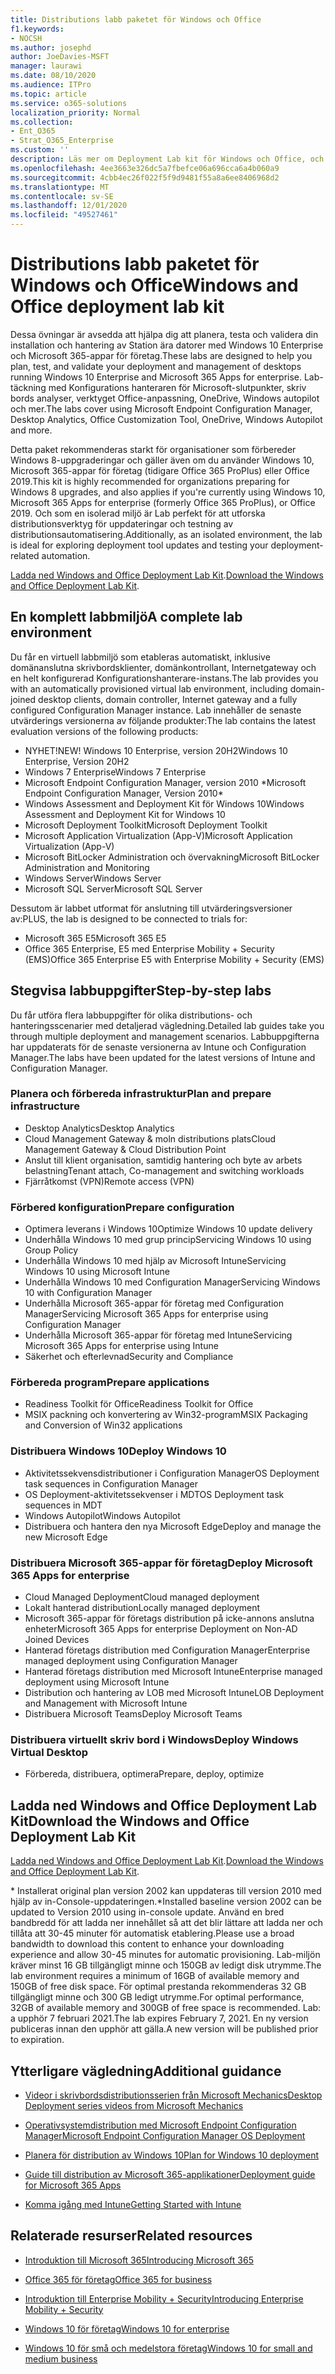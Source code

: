 ```yaml
---
title: Distributions labb paketet för Windows och Office
f1.keywords:
- NOCSH
ms.author: josephd
author: JoeDavies-MSFT
manager: laurawi
ms.date: 08/10/2020
ms.audience: ITPro
ms.topic: article
ms.service: o365-solutions
localization_priority: Normal
ms.collection:
- Ent_O365
- Strat_O365_Enterprise
ms.custom: ''
description: Läs mer om Deployment Lab kit för Windows och Office, och var du hittar det.
ms.openlocfilehash: 4ee3663e326dc5a7fbefce06a696cca6a4b060a9
ms.sourcegitcommit: 4cbb4ec26f022f5f9d9481f55a8a6ee8406968d2
ms.translationtype: MT
ms.contentlocale: sv-SE
ms.lasthandoff: 12/01/2020
ms.locfileid: "49527461"
---
```

# <a name="windows-and-office-deployment-lab-kit"></a><span data-ttu-id="68553-103">Distributions labb paketet för Windows och Office</span><span class="sxs-lookup"><span data-stu-id="68553-103">Windows and Office deployment lab kit</span></span>

<span data-ttu-id="68553-104">Dessa övningar är avsedda att hjälpa dig att planera, testa och validera din installation och hantering av Station ära datorer med Windows 10 Enterprise och Microsoft 365-appar för företag.</span><span class="sxs-lookup"><span data-stu-id="68553-104">These labs are designed to help you plan, test, and validate your deployment and management of desktops running Windows 10 Enterprise and Microsoft 365 Apps for enterprise.</span></span> <span data-ttu-id="68553-105">Lab-täckning med Konfigurations hanteraren för Microsoft-slutpunkter, skriv bords analyser, verktyget Office-anpassning, OneDrive, Windows autopilot och mer.</span><span class="sxs-lookup"><span data-stu-id="68553-105">The labs cover using Microsoft Endpoint Configuration Manager, Desktop Analytics, Office Customization Tool, OneDrive, Windows Autopilot and more.</span></span>

<span data-ttu-id="68553-106">Detta paket rekommenderas starkt för organisationer som förbereder Windows 8-uppgraderingar och gäller även om du använder Windows 10, Microsoft 365-appar för företag (tidigare Office 365 ProPlus) eller Office 2019.</span><span class="sxs-lookup"><span data-stu-id="68553-106">This kit is highly recommended for organizations preparing for Windows 8 upgrades, and also applies if you're currently using Windows 10, Microsoft 365 Apps for enterprise (formerly Office 365 ProPlus), or Office 2019.</span></span> <span data-ttu-id="68553-107">Och som en isolerad miljö är Lab perfekt för att utforska distributionsverktyg för uppdateringar och testning av distributionsautomatisering.</span><span class="sxs-lookup"><span data-stu-id="68553-107">Additionally, as an isolated environment, the lab is ideal for exploring deployment tool updates and testing your deployment-related automation.</span></span>

<span data-ttu-id="68553-108">[Ladda ned Windows and Office Deployment Lab Kit](https://www.microsoft.com/evalcenter/evaluate-lab-kit).</span><span class="sxs-lookup"><span data-stu-id="68553-108">[Download the Windows and Office Deployment Lab Kit](https://www.microsoft.com/evalcenter/evaluate-lab-kit).</span></span>

## <a name="a-complete-lab-environment"></a><span data-ttu-id="68553-109">En komplett labbmiljö</span><span class="sxs-lookup"><span data-stu-id="68553-109">A complete lab environment</span></span>

<span data-ttu-id="68553-110">Du får en virtuell labbmiljö som etableras automatiskt, inklusive domänanslutna skrivbordsklienter, domänkontrollant, Internetgateway och en helt konfigurerad Konfigurationshanterare-instans.</span><span class="sxs-lookup"><span data-stu-id="68553-110">The lab provides you with an automatically provisioned virtual lab environment, including domain-joined desktop clients, domain controller, Internet gateway and a fully configured Configuration Manager instance.</span></span> <span data-ttu-id="68553-111">Lab innehåller de senaste utvärderings versionerna av följande produkter:</span><span class="sxs-lookup"><span data-stu-id="68553-111">The lab contains the latest evaluation versions of the following products:</span></span>

  - <span data-ttu-id="68553-112">NYHET!</span><span class="sxs-lookup"><span data-stu-id="68553-112">NEW!</span></span> <span data-ttu-id="68553-113">Windows 10 Enterprise, version 20H2</span><span class="sxs-lookup"><span data-stu-id="68553-113">Windows 10 Enterprise, Version 20H2</span></span>
  - <span data-ttu-id="68553-114">Windows 7 Enterprise</span><span class="sxs-lookup"><span data-stu-id="68553-114">Windows 7 Enterprise</span></span>
  - <span data-ttu-id="68553-115">Microsoft Endpoint Configuration Manager, version 2010 \*</span><span class="sxs-lookup"><span data-stu-id="68553-115">Microsoft Endpoint Configuration Manager, Version 2010\*</span></span>
  - <span data-ttu-id="68553-116">Windows Assessment and Deployment Kit för Windows 10</span><span class="sxs-lookup"><span data-stu-id="68553-116">Windows Assessment and Deployment Kit for Windows 10</span></span>
  - <span data-ttu-id="68553-117">Microsoft Deployment Toolkit</span><span class="sxs-lookup"><span data-stu-id="68553-117">Microsoft Deployment Toolkit</span></span>
  - <span data-ttu-id="68553-118">Microsoft Application Virtualization (App-V)</span><span class="sxs-lookup"><span data-stu-id="68553-118">Microsoft Application Virtualization (App-V)</span></span>
  - <span data-ttu-id="68553-119">Microsoft BitLocker Administration och övervakning</span><span class="sxs-lookup"><span data-stu-id="68553-119">Microsoft BitLocker Administration and Monitoring</span></span> 
  - <span data-ttu-id="68553-120">Windows Server</span><span class="sxs-lookup"><span data-stu-id="68553-120">Windows Server</span></span> 
  - <span data-ttu-id="68553-121">Microsoft SQL Server</span><span class="sxs-lookup"><span data-stu-id="68553-121">Microsoft SQL Server</span></span> 

<span data-ttu-id="68553-122">Dessutom är labbet utformat för anslutning till utvärderingsversioner av:</span><span class="sxs-lookup"><span data-stu-id="68553-122">PLUS, the lab is designed to be connected to trials for:</span></span> 

  - <span data-ttu-id="68553-123">Microsoft 365 E5</span><span class="sxs-lookup"><span data-stu-id="68553-123">Microsoft 365 E5</span></span>
  - <span data-ttu-id="68553-124">Office 365 Enterprise, E5 med Enterprise Mobility + Security (EMS)</span><span class="sxs-lookup"><span data-stu-id="68553-124">Office 365 Enterprise E5 with Enterprise Mobility + Security (EMS)</span></span>

## <a name="step-by-step-labs"></a><span data-ttu-id="68553-125">Stegvisa labbuppgifter</span><span class="sxs-lookup"><span data-stu-id="68553-125">Step-by-step labs</span></span>

<span data-ttu-id="68553-126">Du får utföra flera labbuppgifter för olika distributions- och hanteringsscenarier med detaljerad vägledning.</span><span class="sxs-lookup"><span data-stu-id="68553-126">Detailed lab guides take you through multiple deployment and management scenarios.</span></span> <span data-ttu-id="68553-127">Labbuppgifterna har uppdaterats för de senaste versionerna av Intune och Configuration Manager.</span><span class="sxs-lookup"><span data-stu-id="68553-127">The labs have been updated for the latest versions of Intune and Configuration Manager.</span></span> 

### <a name="plan-and-prepare-infrastructure"></a><span data-ttu-id="68553-128">Planera och förbereda infrastruktur</span><span class="sxs-lookup"><span data-stu-id="68553-128">Plan and prepare infrastructure</span></span> 
- <span data-ttu-id="68553-129">Desktop Analytics</span><span class="sxs-lookup"><span data-stu-id="68553-129">Desktop Analytics</span></span> 
- <span data-ttu-id="68553-130">Cloud Management Gateway & moln distributions plats</span><span class="sxs-lookup"><span data-stu-id="68553-130">Cloud Management Gateway & Cloud Distribution Point</span></span> 
- <span data-ttu-id="68553-131">Anslut till klient organisation, samtidig hantering och byte av arbets belastning</span><span class="sxs-lookup"><span data-stu-id="68553-131">Tenant attach, Co-management and switching workloads</span></span>  
- <span data-ttu-id="68553-132">Fjärråtkomst (VPN)</span><span class="sxs-lookup"><span data-stu-id="68553-132">Remote access (VPN)</span></span> 

### <a name="prepare-configuration"></a><span data-ttu-id="68553-133">Förbered konfiguration</span><span class="sxs-lookup"><span data-stu-id="68553-133">Prepare configuration</span></span>   
- <span data-ttu-id="68553-134">Optimera leverans i Windows 10</span><span class="sxs-lookup"><span data-stu-id="68553-134">Optimize Windows 10 update delivery</span></span>   
- <span data-ttu-id="68553-135">Underhålla Windows 10 med grup princip</span><span class="sxs-lookup"><span data-stu-id="68553-135">Servicing Windows 10 using Group Policy</span></span>
- <span data-ttu-id="68553-136">Underhålla Windows 10 med hjälp av Microsoft Intune</span><span class="sxs-lookup"><span data-stu-id="68553-136">Servicing Windows 10 using Microsoft Intune</span></span>   
- <span data-ttu-id="68553-137">Underhålla Windows 10 med Configuration Manager</span><span class="sxs-lookup"><span data-stu-id="68553-137">Servicing Windows 10 with Configuration Manager</span></span>   
- <span data-ttu-id="68553-138">Underhålla Microsoft 365-appar för företag med Configuration Manager</span><span class="sxs-lookup"><span data-stu-id="68553-138">Servicing Microsoft 365 Apps for enterprise using Configuration Manager</span></span>   
- <span data-ttu-id="68553-139">Underhålla Microsoft 365-appar för företag med Intune</span><span class="sxs-lookup"><span data-stu-id="68553-139">Servicing Microsoft 365 Apps for enterprise using Intune</span></span>  
- <span data-ttu-id="68553-140">Säkerhet och efterlevnad</span><span class="sxs-lookup"><span data-stu-id="68553-140">Security and Compliance</span></span>   

### <a name="prepare-applications"></a><span data-ttu-id="68553-141">Förbereda program</span><span class="sxs-lookup"><span data-stu-id="68553-141">Prepare applications</span></span>    
- <span data-ttu-id="68553-142">Readiness Toolkit för Office</span><span class="sxs-lookup"><span data-stu-id="68553-142">Readiness Toolkit for Office</span></span>  
- <span data-ttu-id="68553-143">MSIX packning och konvertering av Win32-program</span><span class="sxs-lookup"><span data-stu-id="68553-143">MSIX Packaging and Conversion of Win32 applications</span></span>   

### <a name="deploy-windows-10"></a><span data-ttu-id="68553-144">Distribuera Windows 10</span><span class="sxs-lookup"><span data-stu-id="68553-144">Deploy Windows 10</span></span>   
- <span data-ttu-id="68553-145">Aktivitetssekvensdistributioner i Configuration Manager</span><span class="sxs-lookup"><span data-stu-id="68553-145">OS Deployment task sequences in Configuration Manager</span></span>
- <span data-ttu-id="68553-146">OS Deployment-aktivitetssekvenser i MDT</span><span class="sxs-lookup"><span data-stu-id="68553-146">OS Deployment task sequences in MDT</span></span>   
- <span data-ttu-id="68553-147">Windows Autopilot</span><span class="sxs-lookup"><span data-stu-id="68553-147">Windows Autopilot</span></span>
- <span data-ttu-id="68553-148">Distribuera och hantera den nya Microsoft Edge</span><span class="sxs-lookup"><span data-stu-id="68553-148">Deploy and manage the new Microsoft Edge</span></span>  

### <a name="deploy-microsoft-365-apps-for-enterprise"></a><span data-ttu-id="68553-149">Distribuera Microsoft 365-appar för företag</span><span class="sxs-lookup"><span data-stu-id="68553-149">Deploy Microsoft 365 Apps for enterprise</span></span>    
- <span data-ttu-id="68553-150">Cloud Managed Deployment</span><span class="sxs-lookup"><span data-stu-id="68553-150">Cloud managed deployment</span></span>  
- <span data-ttu-id="68553-151">Lokalt hanterad distribution</span><span class="sxs-lookup"><span data-stu-id="68553-151">Locally managed deployment</span></span>    
- <span data-ttu-id="68553-152">Microsoft 365-appar för företags distribution på icke-annons anslutna enheter</span><span class="sxs-lookup"><span data-stu-id="68553-152">Microsoft 365 Apps for enterprise Deployment on Non-AD Joined Devices</span></span> 
- <span data-ttu-id="68553-153">Hanterad företags distribution med Configuration Manager</span><span class="sxs-lookup"><span data-stu-id="68553-153">Enterprise managed deployment using Configuration Manager</span></span>
- <span data-ttu-id="68553-154">Hanterad företags distribution med Microsoft Intune</span><span class="sxs-lookup"><span data-stu-id="68553-154">Enterprise managed deployment using Microsoft Intune</span></span>  
- <span data-ttu-id="68553-155">Distribution och hantering av LOB med Microsoft Intune</span><span class="sxs-lookup"><span data-stu-id="68553-155">LOB Deployment and Management with Microsoft Intune</span></span>
- <span data-ttu-id="68553-156">Distribuera Microsoft Teams</span><span class="sxs-lookup"><span data-stu-id="68553-156">Deploy Microsoft Teams</span></span>

### <a name="deploy-windows-virtual-desktop"></a><span data-ttu-id="68553-157">Distribuera virtuellt skriv bord i Windows</span><span class="sxs-lookup"><span data-stu-id="68553-157">Deploy Windows Virtual Desktop</span></span>  
- <span data-ttu-id="68553-158">Förbereda, distribuera, optimera</span><span class="sxs-lookup"><span data-stu-id="68553-158">Prepare, deploy, optimize</span></span>
 
## <a name="download-the-windows-and-office-deployment-lab-kit"></a><span data-ttu-id="68553-159">Ladda ned Windows and Office Deployment Lab Kit</span><span class="sxs-lookup"><span data-stu-id="68553-159">Download the Windows and Office Deployment Lab Kit</span></span>

<span data-ttu-id="68553-160">[Ladda ned Windows and Office Deployment Lab Kit](https://www.microsoft.com/evalcenter/evaluate-lab-kit).</span><span class="sxs-lookup"><span data-stu-id="68553-160">[Download the Windows and Office Deployment Lab Kit](https://www.microsoft.com/evalcenter/evaluate-lab-kit).</span></span>

<span data-ttu-id="68553-161">\* Installerat original plan version 2002 kan uppdateras till version 2010 med hjälp av in-Console-uppdateringen.</span><span class="sxs-lookup"><span data-stu-id="68553-161">\*Installed baseline version 2002 can be updated to Version 2010 using in-console update.</span></span> <span data-ttu-id="68553-162">Använd en bred bandbredd för att ladda ner innehållet så att det blir lättare att ladda ner och tillåta att 30-45 minuter för automatisk etablering.</span><span class="sxs-lookup"><span data-stu-id="68553-162">Please use a broad bandwidth to download this content to enhance your downloading experience and allow 30-45 minutes for automatic provisioning.</span></span> <span data-ttu-id="68553-163">Lab-miljön kräver minst 16 GB tillgängligt minne och 150GB av ledigt disk utrymme.</span><span class="sxs-lookup"><span data-stu-id="68553-163">The lab environment requires a minimum of 16GB of available memory and 150GB of free disk space.</span></span> <span data-ttu-id="68553-164">För optimal prestanda rekommenderas 32 GB tillgängligt minne och 300 GB ledigt utrymme.</span><span class="sxs-lookup"><span data-stu-id="68553-164">For optimal performance, 32GB of available memory and 300GB of free space is recommended.</span></span> <span data-ttu-id="68553-165">Lab: a upphör 7 februari 2021.</span><span class="sxs-lookup"><span data-stu-id="68553-165">The lab expires February 7, 2021.</span></span> <span data-ttu-id="68553-166">En ny version publiceras innan den upphör att gälla.</span><span class="sxs-lookup"><span data-stu-id="68553-166">A new version will be published prior to expiration.</span></span>

## <a name="additional-guidance"></a><span data-ttu-id="68553-167">Ytterligare vägledning</span><span class="sxs-lookup"><span data-stu-id="68553-167">Additional guidance</span></span>

  - [<span data-ttu-id="68553-168">Videor i skrivbordsdistributionsserien från Microsoft Mechanics</span><span class="sxs-lookup"><span data-stu-id="68553-168">Desktop Deployment series videos from Microsoft Mechanics</span></span>](https://www.aka.ms/watchhowtoshift)

  - [<span data-ttu-id="68553-169">Operativsystemdistribution med Microsoft Endpoint Configuration Manager</span><span class="sxs-lookup"><span data-stu-id="68553-169">Microsoft Endpoint Configuration Manager OS Deployment</span></span>](https://docs.microsoft.com/mem/configmgr/osd/understand/introduction-to-operating-system-deployment)

  - [<span data-ttu-id="68553-170"><span class="underline">Planera för distribution av Windows 10</span></span><span class="sxs-lookup"><span data-stu-id="68553-170"><span class="underline">Plan for Windows 10 deployment</span></span></span>](https://docs.microsoft.com/windows/deployment/planning/index)

  - [<span data-ttu-id="68553-171"><span class="underline">Guide till distribution av Microsoft 365-applikationer</span></span><span class="sxs-lookup"><span data-stu-id="68553-171"><span class="underline">Deployment guide for Microsoft 365 Apps</span></span></span>](https://docs.microsoft.com/deployoffice/deployment-guide-microsoft-365-apps)

  - [<span data-ttu-id="68553-172"><span class="underline">Komma igång med Intune</span></span><span class="sxs-lookup"><span data-stu-id="68553-172"><span class="underline">Getting Started with Intune</span></span></span>](https://docs.microsoft.com/intune/get-started-evaluation)

## <a name="related-resources"></a><span data-ttu-id="68553-173">Relaterade resurser</span><span class="sxs-lookup"><span data-stu-id="68553-173">Related resources</span></span>

  - [<span data-ttu-id="68553-174"><span class="underline">Introduktion till Microsoft 365</span></span><span class="sxs-lookup"><span data-stu-id="68553-174"><span class="underline">Introducing Microsoft 365</span></span></span>](https://www.microsoft.com/microsoft-365/default.aspx)

  - [<span data-ttu-id="68553-175"><span class="underline">Office 365 för företag</span></span><span class="sxs-lookup"><span data-stu-id="68553-175"><span class="underline">Office 365 for business</span></span></span>](https://products.office.com/business/office)

  - [<span data-ttu-id="68553-176"><span class="underline">Introduktion till Enterprise Mobility + Security</span></span><span class="sxs-lookup"><span data-stu-id="68553-176"><span class="underline">Introducing Enterprise Mobility + Security</span></span></span>](https://www.microsoft.com/cloud-platform/enterprise-mobility-security)

  - [<span data-ttu-id="68553-177"><span class="underline">Windows 10 för företag</span></span><span class="sxs-lookup"><span data-stu-id="68553-177"><span class="underline">Windows 10 for enterprise</span></span></span>](https://www.microsoft.com/WindowsForBusiness/windows-for-enterprise)

  - [<span data-ttu-id="68553-178"><span class="underline">Windows 10 för små och medelstora företag</span></span><span class="sxs-lookup"><span data-stu-id="68553-178"><span class="underline">Windows 10 for small and medium business</span></span></span>](https://www.microsoft.com/WindowsForBusiness/windows-for-small-business)

